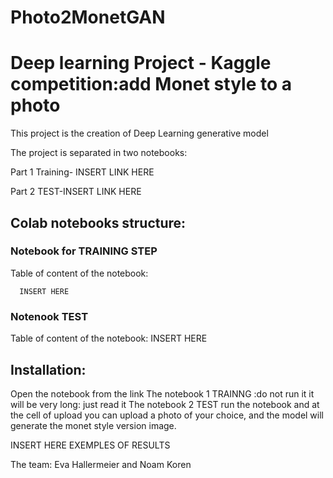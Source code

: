 # Photo2MonetGAN

# Deep learning Project - Kaggle competition:add Monet style to a photo
This project is the creation of Deep Learning generative model

The project is separated in two notebooks:

Part 1 Training- INSERT LINK HERE

Part 2 TEST-INSERT LINK HERE


## Colab notebooks structure:

### Notebook for TRAINING STEP
Table of content of the notebook:

      INSERT HERE


### Notenook TEST
Table of content of the notebook:
      INSERT HERE
      
 ## Installation:
 Open the notebook from the link
 The notebook 1 TRAINNG :do not run it it will be very long: just read it
 The notebook 2 TEST run the notebook and at the cell of upload you can upload a photo of your choice, and the model will generate the monet style version image.
 
 INSERT HERE EXEMPLES OF RESULTS
 
 The team: Eva Hallermeier and Noam Koren
